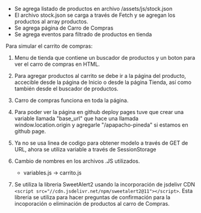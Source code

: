- Se agrega listado de productos en archivo /assets/js/stock.json
- El archivo stock.json se carga a través de Fetch y se agregan los productos al array productos.
- Se agrega página de Carro de Compras
- Se agrega eventos para filtrado de productos en tienda

Para simular el carrito de compras:

1. Menu de tienda que contiene un buscador de productos y un boton para ver el carro de compras en HTML.

2. Para agregar productos al carrito se debe ir a la página del producto, accecible desde la página de Inicio o desde la página Tienda, así como también desde el buscador de productos. 

3. Carro de compras funciona en toda la página.

4. Para poder ver la página en github deploy pages tuve que crear una variable llamada "base_url" que hace una llamada window.location.origin y agregarle "/apapacho-pineda" si estamos en github page.

5. Ya no se usa linea de codigo para obtener modelo a través de GET de URL, ahora se utiliza variable a través de SessionStorage

6. Cambio de nombres en los archivos .JS utilizados.
    - variables.js -> carrito.js

7. Se utiliza la libreria SweetAlert2 usando la incorporación de jsdelivr CDN `<script src="//cdn.jsdelivr.net/npm/sweetalert2@11"></script>`. Esta libreria se utiliza para hacer preguntas de confirmación para la incoporación o eliminación de productos al carro de Compras.
